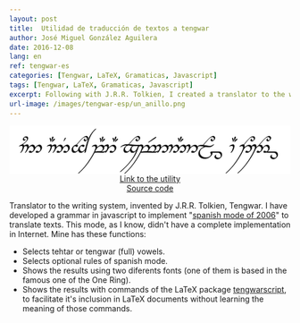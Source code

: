 ```yaml
---
layout: post
title:  Utilidad de traducción de textos a tengwar
author: José Miguel González Aguilera
date: 2016-12-08
lang: en
ref: tengwar-es
categories: [Tengwar, LaTeX, Gramaticas, Javascript]
tags: [Tengwar, LaTeX, Gramaticas, Javascript]
excerpt: Following with J.R.R. Tolkien, I created a translator to the writing system tengwar. I have developed a grammar in javascript to implement "spanish mode of 2006" to translate texts. This mode, as I know, didn't have a complete implementation in Internet. 
url-image: /images/tengwar-esp/un_anillo.png
---
```


  <img src="/images/tengwar-esp/un_anillo.png" style="display:block;margin-left:auto; margin-right:auto;" width="600px"/>


  <center>
  <a href="http://www.jmgaguilera.com/tengwar-esp/procesador/index.html">Link to the utility</a>
  <br/>
  <a href="http://github.com/jmgaguilera/tengwar-esp">Source code</a>
  <br/>
  </center>

Translator to the writing system, invented by J.R.R. Tolkien, Tengwar. I have developed a grammar in javascript to implement "[spanish mode of 2006](http://lambenor.free.fr/tengwar/espanol_2006.html)" to translate texts. This mode, as I know, didn't have a complete implementation in Internet. Mine has these functions:

* Selects tehtar or tengwar (full) vowels.
* Selects optional rules of spanish mode.
* Shows the results using two diferents fonts (one of them is based in the famous one of the One Ring).
* Shows the results with commands of the LaTeX package [tengwarscript](https://www.ctan.org/pkg/tengwarscript?lang=en), to facilitate it's inclusion in LaTeX documents without learning the meaning of those commands.

  
  
